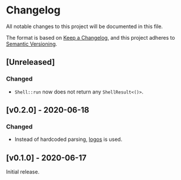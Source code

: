 # Changelog
All notable changes to this project will be documented in this file.

The format is based on [Keep a Changelog](https://keepachangelog.com/en/1.0.0/),
and this project adheres to [Semantic Versioning](https://semver.org/spec/v2.0.0.html).

## [Unreleased]
### Changed
 - `Shell::run` now does not return any `ShellResult<()>`.

## [v0.2.0] - 2020-06-18
### Changed
 - Instead of hardcoded parsing, [logos](https://crates.io/crates/logos) is used.

## [v0.1.0] - 2020-06-17

Initial release.